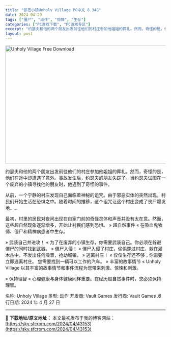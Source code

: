 ```yaml
---
title: "邪恶小镇Unholy Village PC中文 8.34G"
date: 2024-04-29
tags: ["僵尸", "动作", "惊悚", "生存"]
categories: ["PC游戏下载", "PC游戏专区"]
excerpt: "约瑟夫和他的两个朋友出发前往他们的村庄参加他姐姐的葬礼。然而，奇怪的是，他们在途中却遭遇了意外。事故发生后，约瑟夫的朋友失踪了。当约瑟夫试图在一个废弃的小镇寻找他的朋友时，他遇到了奇怪的事件。 从前，一个宁静的村庄发现自己面临着神秘的诅咒。由于邪恶实体的突然出现，村民们开始生活在恐惧之中。随着时间的&hellip;"
layout: post
---
```


<img class="aligncenter" src="https://sky.sfcrom.com/wp-content/uploads/2024/04/bb0d2-Unholy-Village-Free-Download.jpg" alt="Unholy Village Free Download" width="660" height="370" />

约瑟夫和他的两个朋友出发前往他们的村庄参加他姐姐的葬礼。然而，奇怪的是，他们在途中却遭遇了意外。事故发生后，约瑟夫的朋友失踪了。当约瑟夫试图在一个废弃的小镇寻找他的朋友时，他遇到了奇怪的事件。

从前，一个宁静的村庄发现自己面临着神秘的诅咒。由于邪恶实体的突然出现，村民们开始生活在恐惧之中。随着时间的推移，这个诅咒让这个村庄变成了丧尸爆发地……

最初，村里的居民对夜间出现在自家门前的奇怪灵体和声音并没有太在意。然而，这些超自然现象逐渐增多，开始让村民们感到恐惧。
» 超自然事件 «
在吸血鬼牧师、僵尸和精神病患者中生存。

» 武装自己并进攻！ «
为了在废弃的小镇生存，你需要武装自己。你必须在躲避僵尸的同时找到武器。
» 僵尸入侵！ «
僵尸入侵了村庄，偷偷穿过村庄，躲在灌木丛中，不发出任何噪音，抢劫城镇。
» 逃离村庄！ «
仅仅生存还不够；你需要立即逃离村庄。
您需要找到一辆可以工作的汽车。
» 丰富的故事情节 «
Unholy Village 以其丰富的故事情节和事件流程为您带来刺激、惊悚和刺激。

» 保持理智 «
心理健康与身体健康同样重要。在经历超自然事件时，您必须保持理智。

名称: Unholy Village
类型: 动作
开发商: Vault Games
发行商: Vault Games
发行日期: 2024 年 4 月 27 日

---
📖 **下载地址/原文地址：** 本文最初发布于我的博客网站：[https://sky.sfcrom.com/2024/04/43153](https://sky.sfcrom.com/2024/04/43153)
